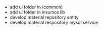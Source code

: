-   add ui folder in (common)
-   add ui folder in insumos lib
-   develop material repository entity
-   develop material respository mysql service
